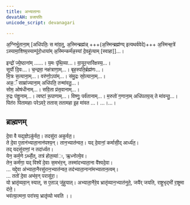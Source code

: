 ```yaml
---
title: अभ्यातानाः
devatAH: प्रजापतिः
unicode_script: devanagari

---
```


अ॒ग्निर्भू॒ताना॒म् [अधि॑पतिः॒ स मा॑व॒तु, अ॒स्मिन्ब्रह्म॑न्न् +++(अ॒स्मिन्ब्रह्म॑ण्य् इत्यथर्ववेदे)+++ अ॒स्मिन्क्ष॒त्रे॑ ऽस्यामा॒शिष्य॒स्याम्पु॑रो॒धाया॑म् अ॒स्मिन्कर्म॑न्न॒स्यां दे॒वहू॑त्याम् [स्वाहा]]…।

इन्द्रो॑ ज्ये॒ष्ठानांम् ……। य॒मः पृ॑थि॒व्या…। वा॒युर॒न्तरि॑क्षस्य॒…।  
सूर्यो॑ दि॒वः…। च॒न्द्रमा॒ नक्ष॑त्राणा॒म्…। बृह॒स्पति॒र्ब्रह्म॑णः…।  
मि॒त्रः स॒त्याना॒म्…। वरु॑णो॒ऽपा॑म्…। स॑मु॒द्रः स्रो॒त्याना॒म्…।  
अन्न॒ँ साम्रा॑ज्याना॒म् अधि॑पति॒ तन्मा॑वतु॒…।  
सोम॒ ओष॑धीनाम्…। सवि॒ता प्र॑स॒वानाम्…।  
रु॒द्रः प॑शू॒नाम्…। त्वष्टा॑ रू॒पाणाम्…। विष्णुः॒ पर्व॑तानाम्…। म॒रुतो॑ ग॒णाना॒म् अधि॑पतय॒स् ते मा॑वन्तु॒…।  
पित॑रः पितामहाः परेऽवरे॒ ततास् ततामहा इ॒ह मा॑वत …। …।…।  


## ब्राह्मणम्
दे॒वा वै यद्य॒ज्ञेऽकु॑र्वत॒। तदसु॑रा अकुर्वत॒।  
ते दे॒वा ए॒तान॑भ्याता॒नान॑पश्य॒न्। तान॒भ्यात॑न्वत॒। यद् दे॒वानां॒ कर्मासी॒द् आर्ध्य॑त॒।  
तद् यदसु॑राणां॒ न तदा॑र्ध्यत।  
येन॒ कर्म॒णे ऽर्थ्से॒त्, तत्र॑ होत॒व्या॑ः, ऋ॒ध्नोत्ये॒व।  
तेन॒ कर्म॑णा॒ यद् विश्वे॑ दे॒वाः स॒मभ॑र॒न्, तस्मा॑दभ्याता॒ना वै॑श्वदे॒वा।  
…
यद्दे॒वा अ॑भ्याता॒नैरसु॑रान॒भ्यात॑न्वत॒ तद॑भ्याता॒नाना॑मभ्यातान॒त्वम्।  
…
ततो॑ दे॒वा अभ॑व॒न् परासु॑रा॒।  
यो भ्रातृ॑व्यवा॒न् स्यात्, स ए॒ताञ् जु॑हुयात्। अभ्याता॒नैरे॒व भ्रातृ॑व्यान॒भ्यात॑नुते॒, जयै॑र् जयति, राष्ट्र॒भृद्भी॑ रा॒ष्ट्रमा द॑त्ते॒।  
भव॑त्या॒त्मना॒ परा॑स्य॒ भ्रातृ॑व्यो भवति ।।